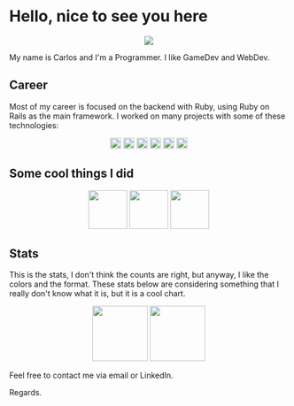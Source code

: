 
# Hello, nice to see you here

<div align="center">
  <img src="https://i.pinimg.com/originals/df/41/07/df4107edd8b4fe79455810ea6222e087.gif"/>
</div>

My name is Carlos and I'm a Programmer. I like GameDev and WebDev.

## Career

Most of my career is focused on the backend with Ruby, using Ruby on Rails as the main framework. I worked on many projects with some of these technologies:

<div align="center">
  <img src="https://cdn.jsdelivr.net/gh/devicons/devicon/icons/rails/rails-plain.svg" height="20"/>
  <img src="https://cdn.jsdelivr.net/gh/devicons/devicon/icons/rspec/rspec-original.svg" height="20"/>
  <img src="https://cdn.jsdelivr.net/gh/devicons/devicon/icons/ruby/ruby-plain.svg" height="20"/>
  <img src="https://cdn.jsdelivr.net/gh/devicons/devicon/icons/postgresql/postgresql-plain.svg" height="20"/>
  <img src="https://cdn.jsdelivr.net/gh/devicons/devicon/icons/lua/lua-plain.svg" height="20"/>
  <img src="https://cdn.jsdelivr.net/gh/devicons/devicon/icons/godot/godot-original.svg" height="20"/>
</div>

## Some cool things I did

<div align="center">
  <img src="https://github-readme-stats.vercel.app/api/pin?username=cuzik&repo=evolutionary-computation&theme=radical"  height="70px"/>
  <img src="https://github-readme-stats.vercel.app/api/pin?username=cuzik&repo=sudoku-solver&theme=radical"  height="70px"/>
  <img src="https://github-readme-stats.vercel.app/api/pin?username=enki-community&repo=enki&theme=radical"  height="70px"/>
</div>

## Stats

This is the stats, I don't think the counts are right, but anyway, I like the colors and the format.
These stats below are considering something that I really don't know what it is, but it is a cool chart.

<div align="center">
  <img src="https://github-readme-stats.vercel.app/api?username=cuzik&theme=radical&count_private=true&include_all_commits=true&show_icons=true" height= '100'/>
  <img src="https://github-readme-stats.vercel.app/api/top-langs?layout=compact&theme=radical&username=cuzik" height= '100'/>
</div>


Feel free to contact me via email or LinkedIn.

Regards.
